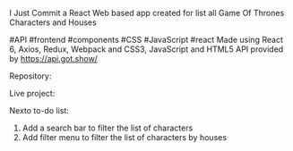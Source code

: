 I Just Commit a React Web based app created for list all Game Of Thrones Characters and Houses


#API #frontend #components #CSS #JavaScript #react 
Made using React 6, Axios, Redux, Webpack and CSS3, JavaScript and HTML5
API provided by https://api.got.show/

Repository: 


Live project: 


Nexto to-do list:
1. Add a search bar to filter the list of characters
2. Add filter menu to filter the list of characters by houses